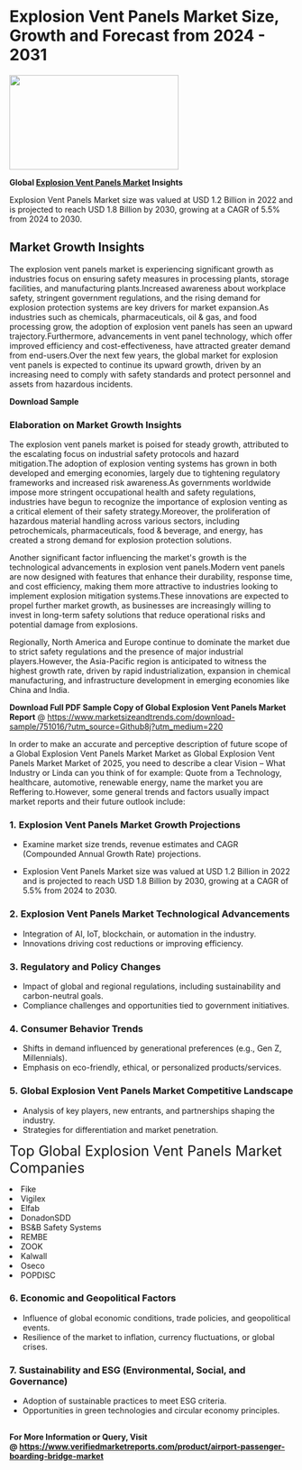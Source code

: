 <H1>Explosion Vent Panels Market Size, Growth and Forecast from 2024 - 2031</H1><img class="aligncenter size-medium wp-image-584254" src="https://thirdeyenews.in/wp-content/uploads/2024/09/Global-Market-Research-300x168.jpeg" alt="" width="300" height="168" /><p><strong>Global&nbsp;<a href="https://www.marketsizeandtrends.com/download-sample/751016/?utm_source=Github8j?utm_medium=220">Explosion Vent Panels Market</a> Insights</strong></p><p>Explosion Vent Panels Market size was valued at USD 1.2 Billion in 2022 and is projected to reach USD 1.8 Billion by 2030, growing at a CAGR of 5.5% from 2024 to 2030.</p><p><h2>Market Growth Insights</h2> <p>The explosion vent panels market is experiencing significant growth as industries focus on ensuring safety measures in processing plants, storage facilities, and manufacturing plants.Increased awareness about workplace safety, stringent government regulations, and the rising demand for explosion protection systems are key drivers for market expansion.As industries such as chemicals, pharmaceuticals, oil & gas, and food processing grow, the adoption of explosion vent panels has seen an upward trajectory.Furthermore, advancements in vent panel technology, which offer improved efficiency and cost-effectiveness, have attracted greater demand from end-users.Over the next few years, the global market for explosion vent panels is expected to continue its upward growth, driven by an increasing need to comply with safety standards and protect personnel and assets from hazardous incidents.</p> <p><strong>Download Sample</strong></p> <h3>Elaboration on Market Growth Insights</h3> <p>The explosion vent panels market is poised for steady growth, attributed to the escalating focus on industrial safety protocols and hazard mitigation.The adoption of explosion venting systems has grown in both developed and emerging economies, largely due to tightening regulatory frameworks and increased risk awareness.As governments worldwide impose more stringent occupational health and safety regulations, industries have begun to recognize the importance of explosion venting as a critical element of their safety strategy.Moreover, the proliferation of hazardous material handling across various sectors, including petrochemicals, pharmaceuticals, food & beverage, and energy, has created a strong demand for explosion protection solutions.</p> <p>Another significant factor influencing the market's growth is the technological advancements in explosion vent panels.Modern vent panels are now designed with features that enhance their durability, response time, and cost efficiency, making them more attractive to industries looking to implement explosion mitigation systems.These innovations are expected to propel further market growth, as businesses are increasingly willing to invest in long-term safety solutions that reduce operational risks and potential damage from explosions.</p> <p>Regionally, North America and Europe continue to dominate the market due to strict safety regulations and the presence of major industrial players.However, the Asia-Pacific region is anticipated to witness the highest growth rate, driven by rapid industrialization, expansion in chemical manufacturing, and infrastructure development in emerging economies like China and India.</p> <p><span class=""><strong>Download Full PDF Sample Copy of Global Explosion Vent Panels Market Report</strong> @ <a href="https://www.marketsizeandtrends.com/download-sample/751016/?utm_source=Github8j?utm_medium=220" target="_blank">https://www.marketsizeandtrends.com/download-sample/751016/?utm_source=Github8j?utm_medium=220</a></span></p><p>In order to make an accurate and perceptive description of future scope of a Global&nbsp;Explosion Vent Panels Market Market as Global&nbsp;Explosion Vent Panels Market Market of 2025, you need to describe a clear Vision &ndash; What Industry or Linda can you think of for example: Quote from a Technology, healthcare, automotive, renewable energy, name the market you are Reffering to.However, some general trends and factors usually impact market reports and their future outlook include:</p><h3>1.&nbsp;<strong>Explosion Vent Panels Market Growth Projections</strong></h3><ul><li>Examine market size trends, revenue estimates and CAGR (Compounded Annual Growth Rate) projections.</li><li><p>Explosion Vent Panels Market size was valued at USD 1.2 Billion in 2022 and is projected to reach USD 1.8 Billion by 2030, growing at a CAGR of 5.5% from 2024 to 2030.</p></li></ul><h3>2.&nbsp;<strong>Explosion Vent Panels Market Technological Advancements</strong></h3><ul><li>Integration of AI, IoT, blockchain, or automation in the industry.</li><li>Innovations driving cost reductions or improving efficiency.</li></ul><h3>3.&nbsp;<strong>Regulatory and Policy Changes</strong></h3><ul><li>Impact of global and regional regulations, including sustainability and carbon-neutral goals.</li><li>Compliance challenges and opportunities tied to government initiatives.</li></ul><h3>4.&nbsp;<strong>Consumer Behavior Trends</strong></h3><ul><li>Shifts in demand influenced by generational preferences (e.g., Gen Z, Millennials).</li><li>Emphasis on eco-friendly, ethical, or personalized products/services.</li></ul><h3>5.&nbsp;<strong>Global Explosion Vent Panels Market Competitive Landscape</strong></h3><ul><li>Analysis of key players, new entrants, and partnerships shaping the industry.</li><li>Strategies for differentiation and market penetration.</li></ul><p data-pm-slice="1 1 []"><span style="color: inherit; font-family: inherit; font-size: 25px;">Top Global Explosion Vent Panels Market Companies</span></p><div class="" data-test-id=""><p><li>Fike</li><li> Vigilex</li><li> Elfab</li><li> DonadonSDD</li><li> BS&B Safety Systems</li><li> REMBE</li><li> ZOOK</li><li> Kalwall</li><li> Oseco</li><li> POPDISC</li></p></div><h3>6.&nbsp;<strong>Economic and Geopolitical Factors</strong></h3><ul><li>Influence of global economic conditions, trade policies, and geopolitical events.</li><li>Resilience of the market to inflation, currency fluctuations, or global crises.</li></ul><h3>7.&nbsp;<strong>Sustainability and ESG (Environmental, Social, and Governance)</strong></h3><ul><li>Adoption of sustainable practices to meet ESG criteria.</li><li>Opportunities in green technologies and circular economy principles.</li></ul><h2><strong style="font-size: 14px;">For More Information or Query, Visit @&nbsp;</strong><a style="background-color: #ffffff; font-size: 14px;" href="https://www.marketsizeandtrends.com/report/explosion-vent-panels-market/" target="_blank">https://www.verifiedmarketreports.com/product/airport-passenger-boarding-bridge-market</a></h2>